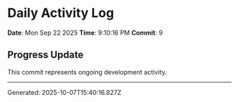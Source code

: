 # Daily Activity Log

**Date**: Mon Sep 22 2025
**Time**: 9:10:16 PM
**Commit**: 9

## Progress Update

This commit represents ongoing development activity.

---
Generated: 2025-10-07T15:40:16.827Z
